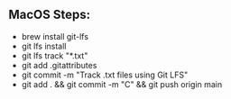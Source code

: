 ## MacOS Steps:

- brew install git-lfs
- git lfs install
- git lfs track "*.txt"
- git add .gitattributes
- git commit -m "Track .txt files using Git LFS"
- git add . && git commit -m "C" && git push origin main